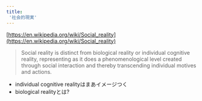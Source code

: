 ```yaml
---
title:
 '社会的現実'
---
```


[https://en.wikipedia.org/wiki/Social_reality](https://en.wikipedia.org/wiki/Social_reality)
> Social reality is distinct from biological reality or individual cognitive reality, representing as it does a phenomenological level created through social interaction and thereby transcending individual motives and actions.
- individual cognitive realityはまあイメージつく
- biological realityとは?
